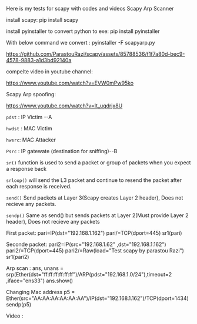 Here is my tests for scapy with codes and videos
Scapy Arp Scanner

install scapy:
pip install scapy

install pyinstaller to convert python to exe:
pip install pyinstaller

With below command we convert :
pyinstaller -F scapyarp.py

https://github.com/ParastouRazi/scapy/assets/85788536/f1f7a80d-bec9-4578-9883-a1d3bd92140a

compelte video in youtube channel:

https://www.youtube.com/watch?v=EVW0mPw95ko

Scapy Arp spoofing:

https://www.youtube.com/watch?v=It_uqdrjx8U

`pdst` : IP Victim --A

`hwdst` : MAC Victim 

`hwsrc`: MAC Attacker

`Psrc` : IP gatewate (destination for sniffing)--B



`sr()` function is used to send a packet or group of packets when you expect a response back

`srloop()`  will send the L3 packet and continue to resend the packet after each response is received.

`send()` Send packets at Layer 3(Scapy creates Layer 2 header), Does not recieve any packets.

`sendp()` Same as send() but sends packets at Layer 2(Must provide Layer 2 header), Does not recieve any packets


First packet:
pari=IP(dst="192.168.1.162")
pari/=TCP(dport=445)
sr1(pari)


Seconde packet:
pari2=IP(src="192.168.1.62" ,dst="192.168.1.162")
pari2/=TCP(dport=445)
pari2/=Raw(load="Test scapy by parastou Razi")
sr1(pari2)


Arp scan :
ans, unans = srp(Ether(dst="ff:ff:ff:ff:ff:ff")/ARP(pdst="192.168.1.0/24"),timeout=2 ,iface="ens33")
ans.show()


Changing Mac address
p5 = Ether(src="AA:AA:AA:AA:AA:AA")/IP(dst="192.168.1.162")/TCP(dport=1434)
sendp(p5)

Video :




